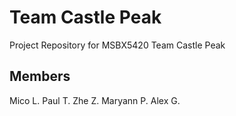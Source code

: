 # Team Castle Peak
Project Repository for MSBX5420 Team Castle Peak

## Members
Mico L.
Paul T.
Zhe Z.
Maryann P.
Alex G.
